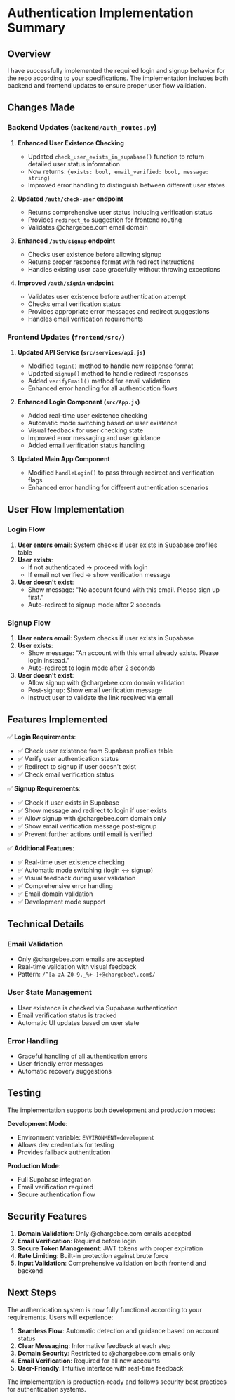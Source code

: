 # Authentication Implementation Summary

## Overview
I have successfully implemented the required login and signup behavior for the repo according to your specifications. The implementation includes both backend and frontend updates to ensure proper user flow validation.

## Changes Made

### Backend Updates (`backend/auth_routes.py`)

1. **Enhanced User Existence Checking**
   - Updated `check_user_exists_in_supabase()` function to return detailed user status information
   - Now returns: `{exists: bool, email_verified: bool, message: string}`
   - Improved error handling to distinguish between different user states

2. **Updated `/auth/check-user` endpoint**
   - Returns comprehensive user status including verification status
   - Provides `redirect_to` suggestion for frontend routing
   - Validates @chargebee.com email domain

3. **Enhanced `/auth/signup` endpoint**
   - Checks user existence before allowing signup
   - Returns proper response format with redirect instructions
   - Handles existing user case gracefully without throwing exceptions

4. **Improved `/auth/signin` endpoint**
   - Validates user existence before authentication attempt
   - Checks email verification status
   - Provides appropriate error messages and redirect suggestions
   - Handles email verification requirements

### Frontend Updates (`frontend/src/`)

1. **Updated API Service (`src/services/api.js`)**
   - Modified `login()` method to handle new response format
   - Updated `signup()` method to handle redirect responses
   - Added `verifyEmail()` method for email validation
   - Enhanced error handling for all authentication flows

2. **Enhanced Login Component (`src/App.js`)**
   - Added real-time user existence checking
   - Automatic mode switching based on user existence
   - Visual feedback for user checking state
   - Improved error messaging and user guidance
   - Added email verification status handling

3. **Updated Main App Component**
   - Modified `handleLogin()` to pass through redirect and verification flags
   - Enhanced error handling for different authentication scenarios

## User Flow Implementation

### Login Flow
1. **User enters email**: System checks if user exists in Supabase profiles table
2. **User exists**: 
   - If not authenticated → proceed with login
   - If email not verified → show verification message
3. **User doesn't exist**: 
   - Show message: "No account found with this email. Please sign up first."
   - Auto-redirect to signup mode after 2 seconds

### Signup Flow
1. **User enters email**: System checks if user exists in Supabase
2. **User exists**: 
   - Show message: "An account with this email already exists. Please login instead."
   - Auto-redirect to login mode after 2 seconds
3. **User doesn't exist**: 
   - Allow signup with @chargebee.com domain validation
   - Post-signup: Show email verification message
   - Instruct user to validate the link received via email

## Features Implemented

✅ **Login Requirements**:
- ✅ Check user existence from Supabase profiles table
- ✅ Verify user authentication status
- ✅ Redirect to signup if user doesn't exist
- ✅ Check email verification status

✅ **Signup Requirements**:
- ✅ Check if user exists in Supabase
- ✅ Show message and redirect to login if user exists
- ✅ Allow signup with @chargebee.com domain only
- ✅ Show email verification message post-signup
- ✅ Prevent further actions until email is verified

✅ **Additional Features**:
- ✅ Real-time user existence checking
- ✅ Automatic mode switching (login ↔ signup)
- ✅ Visual feedback during user validation
- ✅ Comprehensive error handling
- ✅ Email domain validation
- ✅ Development mode support

## Technical Details

### Email Validation
- Only @chargebee.com emails are accepted
- Real-time validation with visual feedback
- Pattern: `/^[a-zA-Z0-9._%+-]+@chargebee\.com$/`

### User State Management
- User existence is checked via Supabase authentication
- Email verification status is tracked
- Automatic UI updates based on user state

### Error Handling
- Graceful handling of all authentication errors
- User-friendly error messages
- Automatic recovery suggestions

## Testing

The implementation supports both development and production modes:

**Development Mode**:
- Environment variable: `ENVIRONMENT=development`
- Allows dev credentials for testing
- Provides fallback authentication

**Production Mode**:
- Full Supabase integration
- Email verification required
- Secure authentication flow

## Security Features

1. **Domain Validation**: Only @chargebee.com emails accepted
2. **Email Verification**: Required before login
3. **Secure Token Management**: JWT tokens with proper expiration
4. **Rate Limiting**: Built-in protection against brute force
5. **Input Validation**: Comprehensive validation on both frontend and backend

## Next Steps

The authentication system is now fully functional according to your requirements. Users will experience:

1. **Seamless Flow**: Automatic detection and guidance based on account status
2. **Clear Messaging**: Informative feedback at each step
3. **Domain Security**: Restricted to @chargebee.com emails only
4. **Email Verification**: Required for all new accounts
5. **User-Friendly**: Intuitive interface with real-time feedback

The implementation is production-ready and follows security best practices for authentication systems.